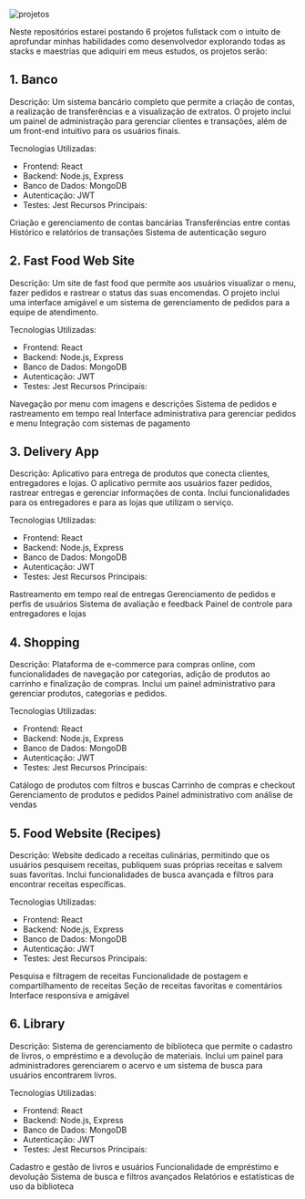 ![projetos](https://github.com/user-attachments/assets/a4a9d27a-b25a-4832-a77a-a8d73e463f31)


Neste repositórios estarei postando 6 projetos fullstack com o intuito de aprofundar minhas habilidades como desenvolvedor explorando todas as stacks e maestrias que adiquiri em meus estudos, os projetos serão:

## 1. Banco

Descrição: Um sistema bancário completo que permite a criação de contas, a realização de transferências e a visualização de extratos. O projeto inclui um painel de administração para gerenciar clientes e transações, além de um front-end intuitivo para os usuários finais.

Tecnologias Utilizadas:

 - Frontend: React
 - Backend: Node.js, Express
 - Banco de Dados: MongoDB
 - Autenticação: JWT
 - Testes: Jest
Recursos Principais:

Criação e gerenciamento de contas bancárias
Transferências entre contas
Histórico e relatórios de transações
Sistema de autenticação seguro

## 2. Fast Food Web Site

Descrição: Um site de fast food que permite aos usuários visualizar o menu, fazer pedidos e rastrear o status das suas encomendas. O projeto inclui uma interface amigável e um sistema de gerenciamento de pedidos para a equipe de atendimento.

Tecnologias Utilizadas:

 - Frontend: React
 - Backend: Node.js, Express
 - Banco de Dados: MongoDB
 - Autenticação: JWT
 - Testes: Jest
Recursos Principais:

Navegação por menu com imagens e descrições
Sistema de pedidos e rastreamento em tempo real
Interface administrativa para gerenciar pedidos e menu
Integração com sistemas de pagamento

## 3. Delivery App
   
Descrição: Aplicativo para entrega de produtos que conecta clientes, entregadores e lojas. O aplicativo permite aos usuários fazer pedidos, rastrear entregas e gerenciar informações de conta. Inclui funcionalidades para os entregadores e para as lojas que utilizam o serviço.

Tecnologias Utilizadas:

 - Frontend: React
 - Backend: Node.js, Express
 - Banco de Dados: MongoDB
 - Autenticação: JWT
 - Testes: Jest
Recursos Principais:

Rastreamento em tempo real de entregas
Gerenciamento de pedidos e perfis de usuários
Sistema de avaliação e feedback
Painel de controle para entregadores e lojas

## 4. Shopping
   
Descrição: Plataforma de e-commerce para compras online, com funcionalidades de navegação por categorias, adição de produtos ao carrinho e finalização de compras. Inclui um painel administrativo para gerenciar produtos, categorias e pedidos.

Tecnologias Utilizadas:

 - Frontend: React
 - Backend: Node.js, Express
 - Banco de Dados: MongoDB
 - Autenticação: JWT
 - Testes: Jest
Recursos Principais:

Catálogo de produtos com filtros e buscas
Carrinho de compras e checkout
Gerenciamento de produtos e pedidos
Painel administrativo com análise de vendas

## 5. Food Website (Recipes)
   
Descrição: Website dedicado a receitas culinárias, permitindo que os usuários pesquisem receitas, publiquem suas próprias receitas e salvem suas favoritas. Inclui funcionalidades de busca avançada e filtros para encontrar receitas específicas.

Tecnologias Utilizadas:

 - Frontend: React
 - Backend: Node.js, Express
 - Banco de Dados: MongoDB
 - Autenticação: JWT
 - Testes: Jest
Recursos Principais:

Pesquisa e filtragem de receitas
Funcionalidade de postagem e compartilhamento de receitas
Seção de receitas favoritas e comentários
Interface responsiva e amigável

## 6. Library
   
Descrição: Sistema de gerenciamento de biblioteca que permite o cadastro de livros, o empréstimo e a devolução de materiais. Inclui um painel para administradores gerenciarem o acervo e um sistema de busca para usuários encontrarem livros.

Tecnologias Utilizadas:

 - Frontend: React
 - Backend: Node.js, Express
 - Banco de Dados: MongoDB
 - Autenticação: JWT
 - Testes: Jest
Recursos Principais:

Cadastro e gestão de livros e usuários
Funcionalidade de empréstimo e devolução
Sistema de busca e filtros avançados
Relatórios e estatísticas de uso da biblioteca

